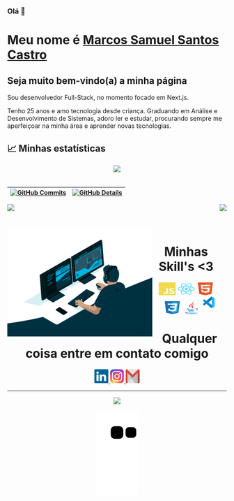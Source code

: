 ### Olá 👋

# Meu nome é [Marcos Samuel Santos Castro](https://www.linkedin.com/in/marcos--castro/)

## Seja muito bem-vindo(a) a minha página

Sou desenvolvedor Full-Stack, no momento focado em Next.js.

Tenho 25 anos e amo tecnologia desde criança. Graduando em Análise e Desenvolvimento de Sistemas, adoro ler e estudar, procurando sempre me aperfeiçoar na minha área e aprender novas tecnologias. 

## :chart_with_upwards_trend: Minhas estatísticas

<div align="center" >
<img src="https://github-profile-trophy.vercel.app/?username=MarcosCast&row=1&column=6&theme=tokyonight&margin-w=15&margin-h=15"/>
  </div>
  <br />
  
  <!--

  ![Status](./profile-3d-contrib/profile-night-rainbow.svg)-->

<!--
  [![Ashutosh's github activity graph](https://github-readme-activity-graph.cyclic.app/graph?username=MarcosCast&bg_color=blue&color=white&line=000000&point=blue&area=true&hide_border=true)](https://github.com/ashutosh00710/github-readme-activity-graph)-->

 | [![GitHub Commits](http://github-profile-summary-cards.vercel.app/api/cards/productive-time?username=MarcosCast&theme=tokyonight&utcOffset=-3)](https://github.com/vn7n24fzkq/github-profile-summary-cards) | [![GitHub Details](http://github-profile-summary-cards.vercel.app/api/cards/profile-details?username=MarcosCast&theme=tokyonight)](https://github.com/vn7n24fzkq/github-profile-summary-cards) |  
 | ----------- | ----------- |

<div>
  
  <img  height="200em" src="https://github-readme-stats.vercel.app/api?username=MarcosCast&show_icons=true&theme=tokyonight&include_all_commits=true&count_private=true"/>
  <img align="right" height="200em" src="https://github-readme-stats.vercel.app/api/top-langs/?username=MarcosCast&layout=compact&langs_count=16&theme=tokyonight"/>
</div>
<br>

<div  align="center"> 
  <div style="display: inline_block"><br>
    <img align="left" height="250" alt="coding-time" src="./images/code.gif" autoplay loop>
    <h1 align="center">Minhas Skill's <3</h1>
    <img align="center" height="30" width="40" alt="js-icon"  src="https://raw.githubusercontent.com/devicons/devicon/master/icons/javascript/javascript-plain.svg">
    <img align="center" height="30" width="40" alt="react-icon" src="https://raw.githubusercontent.com/devicons/devicon/master/icons/react/react-original.svg">
    <img align="center" height="30" width="40" alt="html-icon" src="https://raw.githubusercontent.com/devicons/devicon/master/icons/html5/html5-original.svg">
    <img align="center" height="30" width="40" alt="css-icon" src="https://raw.githubusercontent.com/devicons/devicon/master/icons/css3/css3-original.svg">
    <img align="center" height="30" width="40" alt="java-icon" src="https://raw.githubusercontent.com/devicons/devicon/master/icons/java/java-original.svg">
    <a href="https://code.visualstudio.com" target="_blank" rel="noreferrer"> <img src="./images/vs-code.svg" width="32" height="32" /> </a>
      
# Qualquer coisa entre em contato comigo
<div align='center'>

<a href="https://www.linkedin.com/in/marcos--castro/" target="_blank" rel="noreferrer">
<img src="./images/linkedin.svg" width="32" height="32" />
</a>
<a href="https://www.instagram.com/ss_castro/" target="_blank" rel="noreferrer">
<img src="./images/instagram.png" width="32" height="32" />
</a>
<a href="mailto:marcos.ortsac@gmail.com" target="_blank" rel="noreferrer">
<img src="./images/gmail.svg" width="32" height="32" />
</a>
</div>
      
---------------------------------------------------------------------------------------------------------------------------------------
      
<div align='center'>
<a height="140em" href="http://www.github.com/MarcosCast"><img src="https://github-readme-streak-stats.herokuapp.com/?user=MarcosCast&theme=tokyonight&stroke=2ea043&background=171717&ring=3382ed&fire=ff6347&currStreakNum=0bd967&currStreakLabel=3382ed&sideNums=0bd967&sideLabels=3382ed&dates=0bd967&hide_border=true" /></a>
</div>
      
![Snake animation](https://github.com/MarcosCast/MarcosCast/blob/output/github-contribution-grid-snake.svg)
<!--
**MarcosCast/MarcosCast** is a ✨ _special_ ✨ repository because its `README.md` (this file) appears on your GitHub profile.

Here are some ideas to get you started:


      
      
      
      
      
      
      
      
      
   
